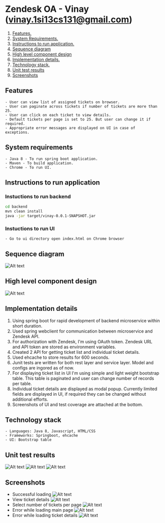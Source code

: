 # Zendesk OA - Vinay (vinay.1si13cs131@gmail.com)

1. [Features. ](#feats)
2. [System Requirements. ](#reqs)
3. [Instructions to run application. ](#runapp)
4. [Sequence diagram](#seq_diagram)
5. [High level component design](#high_design)
6. [Implementation details. ](#implementation)
7. [Technology stack. ](#stack)
8. [Unit test results](#junits)
9. [Screenshots](#screenshots)

<a name="feats"></a>
## Features
    - User can view list of assigned tickets on browser.
    - User can paginate across tickets if number of tickets are more than 25.
    - User can click on each ticket to view details.
    - Default tickets per page is set to 25. But user can change it if required.
    - Appropriate error messages are displayed on UI in case of exceptions.

<a name="reqs"></a>
## System requirements
    - Java 8 - To run spring boot application.
    - Maven - To build application.
    - Chrome - To run UI.

<a name="runapp"></a>
## Instructions to run application
### Instuctions to run backend
```sh
cd backend
mvn clean install
java -jar target/vinay-0.0.1-SNAPSHOT.jar
```
### Instuctions to run UI
    - Go to ui directory open index.html on Chrome browser

<a name="seq_diagram"></a>
## Sequence diagram
![Alt text](images/design/sequence.png)

<a name="high_design"></a>
## High level component design
![Alt text](images/design/component.png)

<a name="implementation"></a>
## Implementation details
1. Using spring boot for rapid development of backend microservice within short duration.
2. Used spring webclient for communication between microservice and Zendesk API.
3. For authorization with Zendesk, I'm using OAuth token. Zendesk URL and API token are stored as environment variables.
4. Created 2 API for getting ticket list and individual ticket details.
5. Used ehcache to store results for 600 seconds.
6. Junit tests are written for both rest layer and service layer. Model and configs are ingored as of now.
7. For displaying ticket list in UI I'm using simple and light weight bootstrap table. This table is paginated and user can change number of records per table.
8. Individual ticket details are displayed as modal popup. Currently limited fields are displayed in UI, if required they can be changed without additional efforts.
9. Screenshots of UI and test coverage are attached at the bottom.

<a name="stack"></a>
## Technology stack
    - Languages: Java 8, Javascript, HTML/CSS
    - Frameworks: Springboot, ehcache
    - UI: Bootstrap table

<a name="junits"></a>
## Unit test results
![Alt text](images/junits/junit1.png)
![Alt text](images/junits/junit2.png)
![Alt text](images/junits/junit3.png)

<a name="screenshots"></a>
## Screenshots
- Successful loading
![Alt text](images/gui/sc1.png)
- View ticket details
![Alt text](images/gui/sc2.png)
- Select number of tickets per page
![Alt text](images/gui/sc3.png)
- Error while loading main page
![Alt text](images/gui/error1.png)
- Error while loading ticket details
![Alt text](images/gui/error2.png)